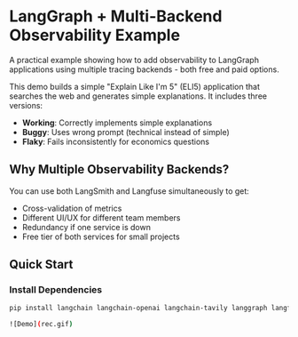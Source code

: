 # LangGraph + Multi-Backend Observability Example

A practical example showing how to add observability to LangGraph applications using multiple tracing backends - both free and paid options.

This demo builds a simple "Explain Like I'm 5" (ELI5) application that searches the web and generates simple explanations. It includes three versions:
- **Working**: Correctly implements simple explanations
- **Buggy**: Uses wrong prompt (technical instead of simple)
- **Flaky**: Fails inconsistently for economics questions

## Why Multiple Observability Backends?

You can use both LangSmith and Langfuse simultaneously to get:
- Cross-validation of metrics
- Different UI/UX for different team members
- Redundancy if one service is down
- Free tier of both services for small projects

## Quick Start

### Install Dependencies
```bash
pip install langchain langchain-openai langchain-tavily langgraph langfuse langsmith python-dotenv

![Demo](rec.gif)
